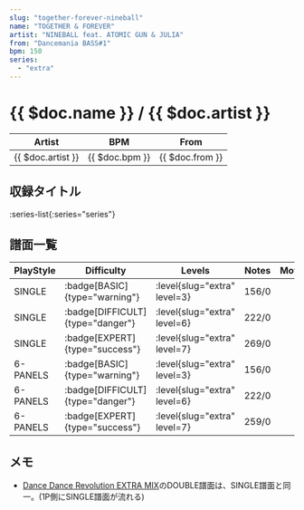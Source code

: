 ```yaml
---
slug: "together-forever-nineball"
name: "TOGETHER & FOREVER"
artist: "NINEBALL feat. ATOMIC GUN & JULIA"
from: "Dancemania BASS#1"
bpm: 150
series:
  - "extra"
---
```


# {{ $doc.name }} / {{ $doc.artist }}

|Artist|BPM|From|
|------|---|----|
|{{ $doc.artist }}|{{ $doc.bpm }}|{{ $doc.from }}|

## 収録タイトル

:series-list{:series="series"}

## 譜面一覧

|PlayStyle|Difficulty|Levels|Notes|Movie|
|---------|----------|------|-----|-----|
|SINGLE| :badge[BASIC]{type="warning"}|<div class="field is-grouped is-grouped-multiline"> :level{slug="extra" level=3}</div>|156/0||
|SINGLE| :badge[DIFFICULT]{type="danger"}|<div class="field is-grouped is-grouped-multiline"> :level{slug="extra" level=6}</div>|222/0||
|SINGLE| :badge[EXPERT]{type="success"}|<div class="field is-grouped is-grouped-multiline"> :level{slug="extra" level=7}</div>|269/0||
|6-PANELS| :badge[BASIC]{type="warning"}|<div class="field is-grouped is-grouped-multiline"> :level{slug="extra" level=3}</div>|156/0||
|6-PANELS| :badge[DIFFICULT]{type="danger"}|<div class="field is-grouped is-grouped-multiline"> :level{slug="extra" level=6}</div>|222/0||
|6-PANELS| :badge[EXPERT]{type="success"}|<div class="field is-grouped is-grouped-multiline"> :level{slug="extra" level=7}</div>|259/0||

## メモ

- [Dance Dance Revolution EXTRA MIX](/series/extra)のDOUBLE譜面は、SINGLE譜面と同一。(1P側にSINGLE譜面が流れる)

